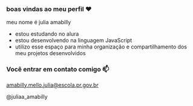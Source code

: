 ### boas vindas ao meu perfil ❤️

meu nome é julia amabilly

- estou estudando no alura
- estou desenvolvendo na linguagem JavaScript
- utilizo esse espaço para minha organizaçâo e compartilhamento dos meu projetos desenvolvidos

### Você entrar em contato comigo 📫

amabilly.mello.julia@escola.pr.gov.br

@juliaa_amabilly
